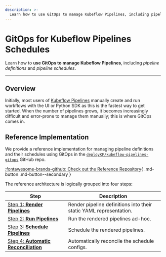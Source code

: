 ```yaml
---
description: >-
  Learn how to use GitOps to manage Kubeflow Pipelines, including pipeline definitions and pipeline schedules.
---
```


# GitOps for Kubeflow Pipelines Schedules

Learn how to __use GitOps to manage Kubeflow Pipelines__, including _pipeline definitions_ and _pipeline schedules_.

---

## Overview

Initially, most users of [Kubeflow Pipelines](../reference/tools.md#kubeflow-pipelines) manually create and run workflows with the UI or Python SDK as this is the fastest way to get started.
When the number of pipelines grows, it becomes increasingly difficult and error-prone to manage them manually; this is where GitOps comes in.

## Reference Implementation

We provide a reference implementation for managing pipeline definitions and their schedules using GitOps in the [`deployKF/kubeflow-pipelines-gitops`](https://github.com/deployKF/kubeflow-pipelines-gitops) GitHub repo.

[:fontawesome-brands-github: Check out the Reference Repository](https://github.com/deployKF/kubeflow-pipelines-gitops){ .md-button .md-button--secondary }

The reference architecture is logically grouped into four steps:

Step | Description
--- | ---
[Step 1: __Render Pipelines__](https://github.com/deployKF/kubeflow-pipelines-gitops#step-1-render-pipelines) | Render pipeline definitions into their static YAML representation.
[Step 2: __Run Pipelines__](https://github.com/deployKF/kubeflow-pipelines-gitops#step-2-run-pipelines) | Run the rendered pipelines ad-hoc.
[Step 3: __Schedule Pipelines__](https://github.com/deployKF/kubeflow-pipelines-gitops#step-3-schedule-pipelines) | Schedule the rendered pipelines.
[Step 4: __Automatic Reconciliation__](https://github.com/deployKF/kubeflow-pipelines-gitops#step-4-automatic-reconciliation) | Automatically reconcile the schedule configs.